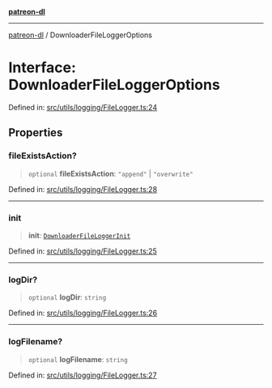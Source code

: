 [**patreon-dl**](../README.md)

***

[patreon-dl](../README.md) / DownloaderFileLoggerOptions

# Interface: DownloaderFileLoggerOptions

Defined in: [src/utils/logging/FileLogger.ts:24](https://github.com/patrickkfkan/patreon-dl/blob/4add035452a0337eb07608bde52caecf1dcf43e7/src/utils/logging/FileLogger.ts#L24)

## Properties

### fileExistsAction?

> `optional` **fileExistsAction**: `"append"` \| `"overwrite"`

Defined in: [src/utils/logging/FileLogger.ts:28](https://github.com/patrickkfkan/patreon-dl/blob/4add035452a0337eb07608bde52caecf1dcf43e7/src/utils/logging/FileLogger.ts#L28)

***

### init

> **init**: [`DownloaderFileLoggerInit`](DownloaderFileLoggerInit.md)

Defined in: [src/utils/logging/FileLogger.ts:25](https://github.com/patrickkfkan/patreon-dl/blob/4add035452a0337eb07608bde52caecf1dcf43e7/src/utils/logging/FileLogger.ts#L25)

***

### logDir?

> `optional` **logDir**: `string`

Defined in: [src/utils/logging/FileLogger.ts:26](https://github.com/patrickkfkan/patreon-dl/blob/4add035452a0337eb07608bde52caecf1dcf43e7/src/utils/logging/FileLogger.ts#L26)

***

### logFilename?

> `optional` **logFilename**: `string`

Defined in: [src/utils/logging/FileLogger.ts:27](https://github.com/patrickkfkan/patreon-dl/blob/4add035452a0337eb07608bde52caecf1dcf43e7/src/utils/logging/FileLogger.ts#L27)
